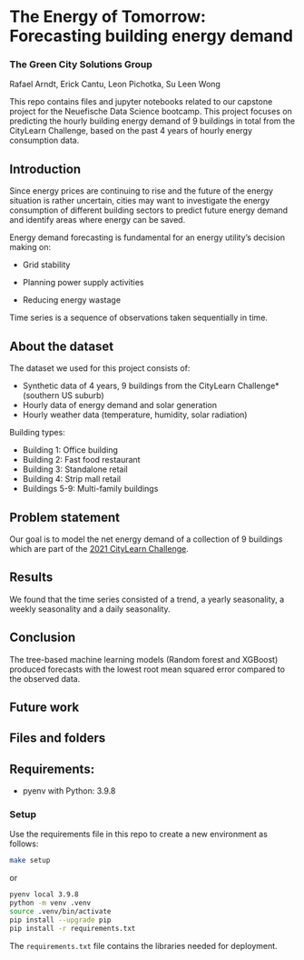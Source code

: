 # The Energy of Tomorrow: Forecasting building energy demand 

### **The Green City Solutions Group**

Rafael Arndt, Erick Cantu, Leon Pichotka, Su Leen Wong


This repo contains files and jupyter notebooks related to our capstone project for the Neuefische Data Science bootcamp. This project focuses on predicting the hourly building energy demand of 9 buildings in total from the CityLearn Challenge, based on the past 4 years of hourly energy consumption data. 



## Introduction
Since energy prices are continuing to rise and the future of the energy 
situation is rather uncertain, cities may want to investigate the energy 
consumption of different building sectors to predict future energy demand and
identify areas where energy can be saved.

Energy demand forecasting is fundamental for an energy utility’s decision making on:

- Grid stability

- Planning power supply activities

- Reducing energy wastage

Time series is a sequence of observations taken sequentially in time. 




## About the dataset

The dataset we used for this project consists of:
- Synthetic data of 4 years, 9 buildings from the CityLearn Challenge* (southern  US suburb)
- Hourly data of energy demand and solar generation
- Hourly weather data (temperature, humidity, solar radiation) 

Building types:
- Building 1: Office building
- Building 2: Fast food restaurant
- Building 3: Standalone retail
- Building 4: Strip mall retail
- Buildings 5-9: Multi-family buildings

## Problem statement
Our goal is to model the net energy demand of a collection of 9 buildings which are part of the [2021 CityLearn Challenge](https://sites.google.com/view/citylearnchallenge).



## Results
We found that the time series consisted of a trend, a yearly seasonality, a weekly seasonality and a daily seasonality.

## Conclusion
The tree-based machine learning models (Random forest and XGBoost) produced forecasts with the lowest root mean squared error compared to the observed data.

## Future work



## Files and folders




## Requirements:

- pyenv with Python: 3.9.8


### Setup

Use the requirements file in this repo to create a new environment as follows:

```BASH
make setup
```
or

```BASH
pyenv local 3.9.8
python -m venv .venv
source .venv/bin/activate
pip install --upgrade pip
pip install -r requirements.txt
```

The `requirements.txt` file contains the libraries needed for deployment.

